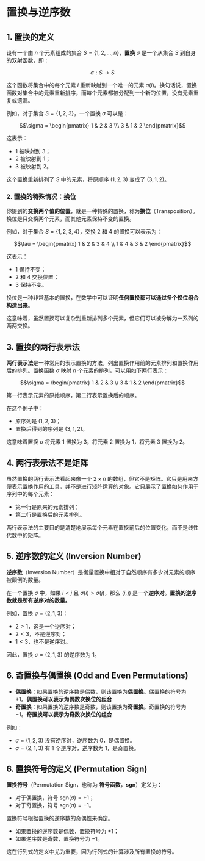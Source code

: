 # 置换与逆序数

## 1. **置换的定义**
设有一个由 $n$ 个元素组成的集合 $S = \{1, 2, \dots, n\}$，**置换** $\sigma$ 是一个从集合 $S$ 到自身的双射函数，即：
```math
\sigma: S \to S
```
这个函数将集合中的每个元素 $i$ 重新映射到一个唯一的元素 $\sigma(i)$。换句话说，置换函数对集合中的元素重新排序，而每个元素都被分配到一个新的位置，没有元素重复或遗漏。

例如，对于集合 $S = \{1, 2, 3\}$，一个置换 $\sigma$ 可以是：
```math
\sigma = \begin{pmatrix} 1 & 2 & 3 \\\ 3 & 1 & 2 \end{pmatrix}
```
这表示：
- $1$ 被映射到 $3$；
- $2$ 被映射到 $1$；
- $3$ 被映射到 $2$。

这个置换重新排列了 $S$ 中的元素，将原顺序 $(1, 2, 3)$ 变成了 $(3, 1, 2)$。

### 2. **置换的特殊情况：换位**
你提到的**交换两个值的位置**，就是一种特殊的置换，称为**换位**（Transposition）。换位是只交换两个元素，而其他元素保持不变的置换。

例如，对于集合 $S = \{1, 2, 3, 4\}$，交换 $2$ 和 $4$ 的置换可以表示为：
```math
\tau = \begin{pmatrix} 1 & 2 & 3 & 4 \\ 1 & 4 & 3 & 2 \end{pmatrix}
```
这表示：
- $1$ 保持不变；
- $2$ 和 $4$ 交换位置；
- $3$ 保持不变。

换位是一种非常基本的置换，在数学中可以证明**任何置换都可以通过多个换位组合构造出来**。

这意味着，虽然置换可以复杂到重新排列多个元素，但它们可以被分解为一系列的两两交换。

## 3. **置换的两行表示法**
**两行表示法**是一种常用的表示置换的方法，列出置换作用前的元素排列和置换作用后的排列。置换函数 $\sigma$ 映射 $n$ 个元素的排列，可以用如下两行表示：
```math
\sigma = \begin{pmatrix} 1 & 2 & 3 \\ 3 & 1 & 2 \end{pmatrix}
```

第一行表示元素的原始顺序，第二行表示置换后的顺序。

在这个例子中：
- 原序列是 $(1, 2, 3)$；
- 置换后得到的序列是 $(3, 1, 2)$。

这意味着置换 $\sigma$ 将元素 1 置换为 3，将元素 2 置换为 1，将元素 3 置换为 2。

## 4. **两行表示法不是矩阵**
虽然置换的两行表示法看起来像一个 $2 \times n$ 的数组，但它不是矩阵。它只是用来方便表示置换作用的工具，并不是进行矩阵运算的对象。它只展示了置换如何作用于序列中的每个元素：
- 第一行是原来的元素排列；
- 第二行是置换后的元素排列。

两行表示法的主要目的是清楚地展示每个元素在置换前后的位置变化，而不是线性代数中的矩阵。

## 5. **逆序数的定义 (Inversion Number)**
**逆序数**（Inversion Number）是衡量置换中相对于自然顺序有多少对元素的顺序被颠倒的数量。

在一个置换 $\sigma$ 中，如果 $i < j$ 且 $\sigma(i) > \sigma(j)$，那么 $(i, j)$ 是一个**逆序对**。**置换的逆序数就是所有逆序对的数量。**

例如，置换 $\sigma = (2, 1, 3)$：
- $2 > 1$，这是一个逆序对；
- $2 < 3$，不是逆序对；
- $1 < 3$，也不是逆序对。

因此，置换 $\sigma = (2, 1, 3)$ 的逆序数为 1。

## 6. **奇置换与偶置换 (Odd and Even Permutations)**
- **偶置换**：如果置换的逆序数是偶数，则该置换为**偶置换**。偶置换的符号为 $+1$。**偶置换可以表示为偶数次换位的组合**
- **奇置换**：如果置换的逆序数是奇数，则该置换为**奇置换**。奇置换的符号为 $-1$。**奇置换可以表示为奇数次换位的组合**

例如：
- $\sigma = (1, 2, 3)$ 没有逆序对，逆序数为 0，是偶置换。
- $\sigma = (2, 1, 3)$ 有 1 个逆序对，逆序数为 1，是奇置换。

## 6. **置换符号的定义 (Permutation Sign)**
**置换符号**（Permutation Sign，也称为 **符号函数**，**sgn**）定义为：
- 对于偶置换，符号 $\text{sgn}(\sigma) = +1$；
- 对于奇置换，符号 $\text{sgn}(\sigma) = -1$。

置换符号根据置换的逆序数的奇偶性来确定。
- 如果置换的逆序数是偶数，置换符号为 $+1$；
- 如果逆序数是奇数，置换符号为 $-1$。

这在行列式的定义中尤为重要，因为行列式的计算涉及所有置换的符号。

